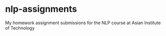 # nlp-assignments
My homework assignment submissions for the NLP course at Asian Institute of Technology
